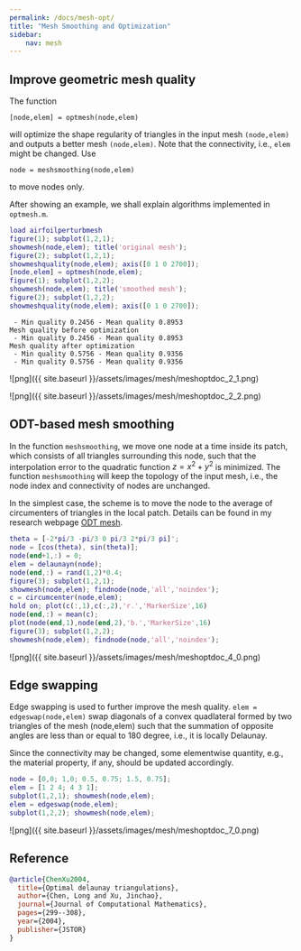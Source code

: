 ```yaml
---
permalink: /docs/mesh-opt/
title: "Mesh Smoothing and Optimization"
sidebar:
    nav: mesh
---
```


## Improve geometric mesh quality

The function 

    [node,elem] = optmesh(node,elem)

will optimize the shape
regularity of triangles in the input mesh `(node,elem)` and outputs a
better mesh `(node,elem)`. Note that the connectivity, i.e., `elem` might be changed. Use 

    node = meshsmoothing(node,elem)
    
to move nodes only.

After showing an example, we shall explain algorithms implemented in `optmesh.m`.


```matlab
load airfoilperturbmesh
figure(1); subplot(1,2,1); 
showmesh(node,elem); title('original mesh');
figure(2); subplot(1,2,1); 
showmeshquality(node,elem); axis([0 1 0 2700]);
[node,elem] = optmesh(node,elem);
figure(1); subplot(1,2,2); 
showmesh(node,elem); title('smoothed mesh');
figure(2); subplot(1,2,2); 
showmeshquality(node,elem); axis([0 1 0 2700]);
```

     - Min quality 0.2456 - Mean quality 0.8953 
    Mesh quality before optimization 
     - Min quality 0.2456 - Mean quality 0.8953 
    Mesh quality after optimization 
     - Min quality 0.5756 - Mean quality 0.9356 
     - Min quality 0.5756 - Mean quality 0.9356 



![png]({{ site.baseurl }}/assets/images/mesh/meshoptdoc_2_1.png)
    


![png]({{ site.baseurl }}/assets/images/mesh/meshoptdoc_2_2.png)
    


## ODT-based mesh smoothing

In the function `meshsmoothing`, we move one node at a time inside its
patch, which consists of all triangles surrounding this node, such that
the interpolation error to the quadratic function $z=x^2+y^2$ is minimized. The function `meshsmoothing` will keep the topology of the input mesh, i.e., the node index and connectivity of nodes are unchanged.

In the simplest case, the scheme is to move the node to the average of
circumenters of triangles in the local patch. Details can be found in my research webpage [ODT mesh](http://math.uci.edu/~chenlong/mesh.html). 


```matlab
theta = [-2*pi/3 -pi/3 0 pi/3 2*pi/3 pi]';
node = [cos(theta), sin(theta)];
node(end+1,:) = 0;
elem = delaunayn(node);
node(end,:) = rand(1,2)*0.4;
figure(3); subplot(1,2,1);
showmesh(node,elem); findnode(node,'all','noindex');
c = circumcenter(node,elem);
hold on; plot(c(:,1),c(:,2),'r.','MarkerSize',16)
node(end,:) = mean(c);
plot(node(end,1),node(end,2),'b.','MarkerSize',16)
figure(3); subplot(1,2,2);
showmesh(node,elem); findnode(node,'all','noindex');
```


    
![png]({{ site.baseurl }}/assets/images/mesh/meshoptdoc_4_0.png)
    


## Edge swapping

Edge swapping is used to further improve the mesh quality. `elem = edgeswap(node,elem)` swap diagonals of a convex quadlateral formed by two triangles of the mesh (node,elem) such that the summation
of opposite angles are less than or equal to 180 degree, i.e., it is locally Delaunay.

Since the connectivity may be changed, some elementwise quantity, e.g.,
the material property, if any, should be updated accordingly.


```matlab
node = [0,0; 1,0; 0.5, 0.75; 1.5, 0.75];
elem = [1 2 4; 4 3 1];
subplot(1,2,1); showmesh(node,elem);
elem = edgeswap(node,elem);
subplot(1,2,2); showmesh(node,elem);
```


    
![png]({{ site.baseurl }}/assets/images/mesh/meshoptdoc_7_0.png)
    

## Reference

```bibtex
@article{ChenXu2004,
  title={Optimal delaunay triangulations},
  author={Chen, Long and Xu, Jinchao},
  journal={Journal of Computational Mathematics},
  pages={299--308},
  year={2004},
  publisher={JSTOR}
}
```